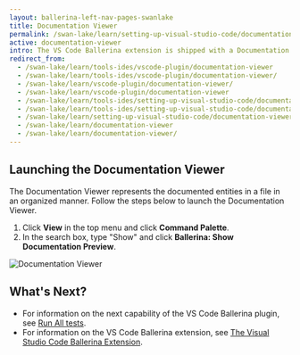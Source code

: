 ```yaml
---
layout: ballerina-left-nav-pages-swanlake
title: Documentation Viewer
permalink: /swan-lake/learn/setting-up-visual-studio-code/documentation-viewer/
active: documentation-viewer
intro: The VS Code Ballerina extension is shipped with a Documentation Viewer. You can add documentation for the functions and other public entities in your module for the reference of other users of it. 
redirect_from:
  - /swan-lake/learn/tools-ides/vscode-plugin/documentation-viewer
  - /swan-lake/learn/tools-ides/vscode-plugin/documentation-viewer/
  - /swan-lake/learn/vscode-plugin/documentation-viewer/
  - /swan-lake/learn/vscode-plugin/documentation-viewer
  - /swan-lake/learn/tools-ides/setting-up-visual-studio-code/documentation-viewer
  - /swan-lake/learn/tools-ides/setting-up-visual-studio-code/documentation-viewer/
  - /swan-lake/learn/setting-up-visual-studio-code/documentation-viewer
  - /swan-lake/learn/documentation-viewer
  - /swan-lake/learn/documentation-viewer/
---
```


## Launching the Documentation Viewer

The Documentation Viewer represents the documented entities in a file in an organized manner. Follow the steps below to launch the Documentation Viewer.

1. Click **View** in the top menu and click **Command Palette**.
2. In the search box, type "Show" and click **Ballerina: Show Documentation Preview**.

![Documentation Viewer](/swan-lake/learn/images/documentation-viewer.gif)

## What's Next?

 - For information on the next capability of the VS Code Ballerina plugin, see [Run All tests](/swan-lake/learn/vscode-plugin/run-all-tests).
 - For information on the VS Code Ballerina extension, see [The Visual Studio Code Ballerina Extension](/swan-lake/learn/vscode-plugin).

